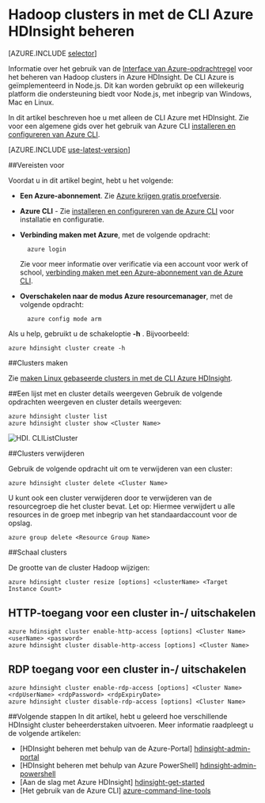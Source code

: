 <properties
    pageTitle="Hadoop clusters met Azure CLI beheren | Microsoft Azure"
    description="Het gebruik van de Azure CLI Hadoop clusters in HDIsight beheren"
    services="hdinsight"
    editor="cgronlun"
    manager="jhubbard"
    authors="mumian"
    tags="azure-portal"
    documentationCenter=""/>

<tags
    ms.service="hdinsight"
    ms.workload="big-data"
    ms.tgt_pltfrm="na"
    ms.devlang="na"
    ms.topic="article"
    ms.date="08/10/2016"
    ms.author="jgao"/>

# <a name="manage-hadoop-clusters-in-hdinsight-using-the-azure-cli"></a>Hadoop clusters in met de CLI Azure HDInsight beheren

[AZURE.INCLUDE [selector](../../includes/hdinsight-portal-management-selector.md)]

Informatie over het gebruik van de [Interface van Azure-opdrachtregel](../xplat-cli-install.md) voor het beheren van Hadoop clusters in Azure HDInsight. De CLI Azure is geïmplementeerd in Node.js. Dit kan worden gebruikt op een willekeurig platform die ondersteuning biedt voor Node.js, met inbegrip van Windows, Mac en Linux.

In dit artikel beschreven hoe u met alleen de CLI Azure met HDInsight. Zie voor een algemene gids over het gebruik van Azure CLI [installeren en configureren van Azure CLI][azure-command-line-tools].

[AZURE.INCLUDE [use-latest-version](../../includes/hdinsight-use-latest-cli.md)]

##<a name="prerequisites"></a>Vereisten voor

Voordat u in dit artikel begint, hebt u het volgende:

- **Een Azure-abonnement**. Zie [Azure krijgen gratis proefversie](https://azure.microsoft.com/documentation/videos/get-azure-free-trial-for-testing-hadoop-in-hdinsight/).
- **Azure CLI** - Zie [installeren en configureren van de Azure CLI](../xplat-cli-install.md) voor installatie en configuratie.
- **Verbinding maken met Azure**, met de volgende opdracht:

        azure login

    Zie voor meer informatie over verificatie via een account voor werk of school, [verbinding maken met een Azure-abonnement van de Azure CLI](xplat-cli-connect.md).
    
- **Overschakelen naar de modus Azure resourcemanager**, met de volgende opdracht:

        azure config mode arm

Als u help, gebruikt u de schakeloptie **-h** .  Bijvoorbeeld:

    azure hdinsight cluster create -h
    
##<a name="create-clusters"></a>Clusters maken

Zie [maken Linux gebaseerde clusters in met de CLI Azure HDInsight](hdinsight-hadoop-create-linux-clusters-azure-cli.md).

##<a name="list-and-show-cluster-details"></a>Een lijst met en cluster details weergeven
Gebruik de volgende opdrachten weergeven en cluster details weergeven:

    azure hdinsight cluster list
    azure hdinsight cluster show <Cluster Name>

![HDI. CLIListCluster][image-cli-clusterlisting]


##<a name="delete-clusters"></a>Clusters verwijderen

Gebruik de volgende opdracht uit om te verwijderen van een cluster:

    azure hdinsight cluster delete <Cluster Name>

U kunt ook een cluster verwijderen door te verwijderen van de resourcegroep die het cluster bevat. Let op: Hiermee verwijdert u alle resources in de groep met inbegrip van het standaardaccount voor de opslag.

    azure group delete <Resource Group Name>

##<a name="scale-clusters"></a>Schaal clusters

De grootte van de cluster Hadoop wijzigen:

    azure hdinsight cluster resize [options] <clusterName> <Target Instance Count>


## <a name="enabledisable-http-access-for-a-cluster"></a>HTTP-toegang voor een cluster in-/ uitschakelen

    azure hdinsight cluster enable-http-access [options] <Cluster Name> <userName> <password>
    azure hdinsight cluster disable-http-access [options] <Cluster Name>

## <a name="enabledisable-rdp-access-for-a-cluster"></a>RDP toegang voor een cluster in-/ uitschakelen

    azure hdinsight cluster enable-rdp-access [options] <Cluster Name> <rdpUserName> <rdpPassword> <rdpExpiryDate>
    azure hdinsight cluster disable-rdp-access [options] <Cluster Name>


##<a name="next-steps"></a>Volgende stappen
In dit artikel, hebt u geleerd hoe verschillende HDInsight cluster beheerderstaken uitvoeren. Meer informatie raadpleegt u de volgende artikelen:

* [HDInsight beheren met behulp van de Azure-Portal] [hdinsight-admin-portal]
* [HDInsight beheren met behulp van Azure PowerShell] [hdinsight-admin-powershell]
* [Aan de slag met Azure HDInsight] [hdinsight-get-started]
* [Het gebruik van de Azure CLI] [azure-command-line-tools]


[azure-command-line-tools]: ../xplat-cli-install.md
[azure-create-storageaccount]: ../storage-create-storage-account.md
[azure-purchase-options]: http://azure.microsoft.com/pricing/purchase-options/
[azure-member-offers]: http://azure.microsoft.com/pricing/member-offers/
[azure-free-trial]: http://azure.microsoft.com/pricing/free-trial/


[hdinsight-admin-portal]: hdinsight-administer-use-management-portal.md
[hdinsight-admin-powershell]: hdinsight-administer-use-powershell.md
[hdinsight-get-started]: hdinsight-hadoop-linux-tutorial-get-started.md

[image-cli-account-download-import]: ./media/hdinsight-administer-use-command-line/HDI.CLIAccountDownloadImport.png
[image-cli-clustercreation]: ./media/hdinsight-administer-use-command-line/HDI.CLIClusterCreation.png
[image-cli-clustercreation-config]: ./media/hdinsight-administer-use-command-line/HDI.CLIClusterCreationConfig.png
[image-cli-clusterlisting]: ./media/hdinsight-administer-use-command-line/HDI.CLIListClusters.png "Een lijst met en clusters weergeven"

